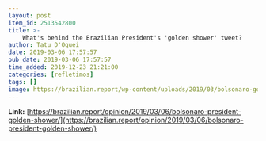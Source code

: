 ```yaml
---
layout: post
item_id: 2513542800
title: >-
    What's behind the Brazilian President's 'golden shower' tweet?
author: Tatu D'Oquei
date: 2019-03-06 17:57:57
pub_date: 2019-03-06 17:57:57
time_added: 2019-12-23 21:21:00
categories: [refletimos]
tags: []
image: https://brazilian.report/wp-content/uploads/2019/03/bolsonaro-golden-shower-carnival-1024x683.jpg
---
```


**Link:** [https://brazilian.report/opinion/2019/03/06/bolsonaro-president-golden-shower/](https://brazilian.report/opinion/2019/03/06/bolsonaro-president-golden-shower/)

